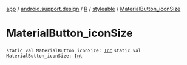 [app](../../../index.md) / [android.support.design](../../index.md) / [R](../index.md) / [styleable](index.md) / [MaterialButton_iconSize](./-material-button_icon-size.md)

# MaterialButton_iconSize

`static val MaterialButton_iconSize: `[`Int`](https://kotlinlang.org/api/latest/jvm/stdlib/kotlin/-int/index.html)
`static val MaterialButton_iconSize: `[`Int`](https://kotlinlang.org/api/latest/jvm/stdlib/kotlin/-int/index.html)